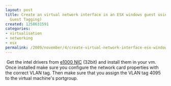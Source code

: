 ```yaml
---
layout: post
title: Create an virtual network interface in an ESX windows guest using VGT (Virtual
  Guest Tagging)
created: 1258631591
categories:
- virtualisation
- networking
- esx
permalink: /2009/november/4/create-virtual-network-interface-esx-windows-guest-using-vgt-virtual-guest-tagging/
---
```

<p>&nbsp;Get the intel drivers from&nbsp;<a href="http://www.intel.com/support/network/sb/cs-006120.htm">e1000 NIC</a>&nbsp;(32bit) and install them in your vm. Once installed make sure you configure the network card properties with the correct VLAN tag. Then make sure that you assign the VLAN tag 4095 to the virtual machine's portgroup.</p>
